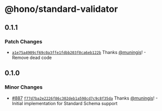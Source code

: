 # @hono/standard-validator

## 0.1.1

### Patch Changes

- [`a1e75a4909cf69c0a3ffe1fdbb203f0ca6eb122b`](https://github.com/honojs/middleware/commit/a1e75a4909cf69c0a3ffe1fdbb203f0ca6eb122b) Thanks [@muningis](https://github.com/muningis)! - Remove dead code

## 0.1.0

### Minor Changes

- [#887](https://github.com/honojs/middleware/pull/887) [`f77d7ba2e2226f86c302deb1a598cd7c9c8f35da`](https://github.com/honojs/middleware/commit/f77d7ba2e2226f86c302deb1a598cd7c9c8f35da) Thanks [@muningis](https://github.com/muningis)! - Initial implementation for Standard Schema support
